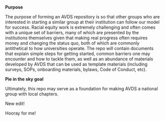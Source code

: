 **Purpose**

The purpose of forming an AVDS repository is so that other groups who are interested in starting a similar group at their institution can follow our model for success. Racial equity work is extremely challenging and often comes with a unique set of barriers, many of which are presented by the institutions themselves given that making real progress often requires money and changing the status quo, both of which are commonly antithetical to how universities operate. The repo will contain documents that explain simple steps for getting started, common barriers one may encounter and how to tackle them, as well as an abundance of materials developed by AVDS that can be used as template materials (including surveys, SOPs, onboarding materials, bylaws, Code of Conduct, etc). 

**Pie in the sky goal**

Ultimately, this repo may serve as a foundation for making AVDS a national group with local chapters.

New edit! 

Hooray for me!

